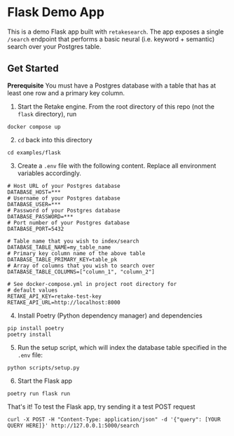 # Flask Demo App

This is a demo Flask app built with `retakesearch`. The app exposes a single `/search` endpoint
that performs a basic neural (i.e. keyword + semantic) search over your Postgres table.

## Get Started

**Prerequisite** You must have a Postgres database with a table that has at least one row and a primary key column.

1. Start the Retake engine. From the root directory of this repo (not the `flask` directory), run

```
docker compose up
```

2. `cd` back into this directory

```
cd examples/flask
```

3. Create a `.env` file with the following content. Replace all environment variables accordingly.

```
# Host URL of your Postgres database
DATABASE_HOST=***
# Username of your Postgres database
DATABASE_USER=***
# Password of your Postgres database
DATABASE_PASSWORD=***
# Port number of your Postgres database
DATABASE_PORT=5432

# Table name that you wish to index/search
DATABASE_TABLE_NAME=my_table_name
# Primary key column name of the above table
DATABASE_TABLE_PRIMARY_KEY=table_pk
# Array of columns that you wish to search over
DATABASE_TABLE_COLUMNS=["column_1", "column_2"]

# See docker-compose.yml in project root directory for
# default values
RETAKE_API_KEY=retake-test-key
RETAKE_API_URL=http://localhost:8000
```

4. Install Poetry (Python dependency manager) and dependencies

```
pip install poetry
poetry install
```

5. Run the setup script, which will index the database table specified in the `.env` file:

```
python scripts/setup.py
```

6. Start the Flask app

```
poetry run flask run
```

That's it! To test the Flask app, try sending it a test POST request

```
curl -X POST -H "Content-Type: application/json" -d '{"query": [YOUR QUERY HERE]}' http://127.0.0.1:5000/search
```
